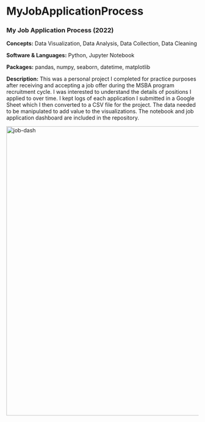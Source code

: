 # MyJobApplicationProcess
### My Job Application Process (2022)

**Concepts:** Data Visualization, Data Analysis, Data Collection, Data Cleaning

**Software & Languages:** Python, Jupyter Notebook

**Packages:** pandas, numpy, seaborn, datetime, matplotlib

**Description:** This was a personal project I completed for practice purposes after receiving and accepting a job offer during the MSBA program recruitment cycle. I was interested to understand the details of positions I applied to over time. I kept logs of each application I submitted in a Google Sheet which I then converted to a CSV file for the project. The data needed to be manipulated to add value to the visualizations. The notebook and job application dashboard are included in the repository.

<img width="759" alt="job-dash" src="https://github.com/DanielPSaul/NyJobApplicationProcess/assets/78179372/df4ccaab-72a2-4d6e-b44b-3f04fd7ee735">
